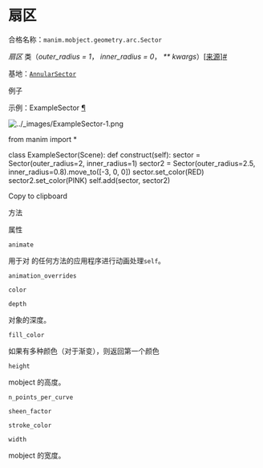 # 扇区

合格名称：`manim.mobject.geometry.arc.Sector`

_扇区_ 类（_outer_radius = 1_， _inner_radius = 0_， _\*\* kwargs_）[\[来源\]](../_modules/manim/mobject/geometry/arc.html#Sector)[#](#manim.mobject.geometry.arc.Sector "此定义的固定链接")

基地：[`AnnularSector`](manim.mobject.geometry.arc.AnnularSector.html#manim.mobject.geometry.arc.AnnularSector "manim.mobject.geometry.arc.AnnularSector")

例子

示例：ExampleSector [¶](#examplesector)

![../_images/ExampleSector-1.png](../_images/ExampleSector-1.png)

from manim import \*

class ExampleSector(Scene):
def construct(self):
sector = Sector(outer_radius=2, inner_radius=1)
sector2 = Sector(outer_radius=2.5, inner_radius=0.8).move_to(\[-3, 0, 0\])
sector.set_color(RED)
sector2.set_color(PINK)
self.add(sector, sector2)

Copy to clipboard

方法

属性

`animate`

用于对 的任何方法的应用程序进行动画处理`self`。

`animation_overrides`

`color`

`depth`

对象的深度。

`fill_color`

如果有多种颜色（对于渐变），则返回第一个颜色

`height`

mobject 的高度。

`n_points_per_curve`

`sheen_factor`

`stroke_color`

`width`

mobject 的宽度。
